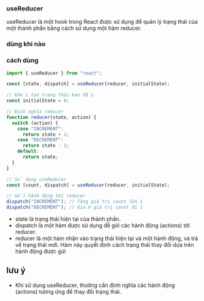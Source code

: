 ### useReducer

useReducer là một hook trong React được sử dụng để quản lý trạng thái của một thành phần bằng cách sử dụng một hàm reducer.

### dùng khi nào

### cách dùng

```jsx
import { useReducer } from "react";

const [state, dispatch] = useReducer(reducer, initialState);

// Khởi tạo trạng thái ban đầu
const initialState = 0;

// Định nghĩa reducer
function reducer(state, action) {
  switch (action) {
    case "INCREMENT":
      return state + 1;
    case "DECREMENT":
      return state - 1;
    default:
      return state;
  }
}

// Sử dụng useReducer
const [count, dispatch] = useReducer(reducer, initialState);

// Gửi hành động tới reducer
dispatch("INCREMENT"); // Tăng giá trị count lên 1
dispatch("DECREMENT"); // Giảm giá trị count đi 1
```

- state là trạng thái hiện tại của thành phần.
- dispatch là một hàm được sử dụng để gửi các hành động (actions) tới reducer.
- reducer là một hàm nhận vào trạng thái hiện tại và một hành động, và trả về trạng thái mới. Hàm này quyết định cách trạng thái thay đổi dựa trên hành động được gửi

## lưu ý

- Khi sử dụng useReducer, thường cần định nghĩa các hành động (actions) tương ứng để thay đổi trạng thái.
